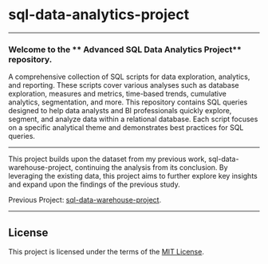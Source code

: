 # sql-data-analytics-project
 
***

### Welcome to the ** Advanced SQL Data Analytics Project** repository.

A comprehensive collection of SQL scripts for data exploration, analytics, and reporting. These scripts cover various analyses 
such as database exploration, measures and metrics, time-based trends, cumulative analytics, segmentation, and more. 
This repository contains SQL queries designed to help data analysts and BI professionals quickly explore, segment, and analyze 
data within a relational database. Each script focuses on a specific analytical theme and demonstrates best practices for SQL 
queries.

***

This project builds upon the dataset from my previous work, sql-data-warehouse-project, continuing the analysis from its 
conclusion. By leveraging the existing data, this project aims to further explore key insights and expand upon the findings 
of the previous study.

Previous Project: [sql-data-warehouse-project](https://github.com/CharithWijesuriya/sql-data-warehouse-project).

***

## License

This project is licensed under the terms of the [MIT License](LICENSE).
